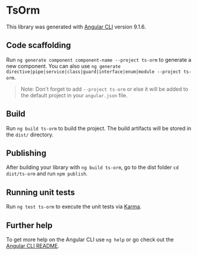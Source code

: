 # TsOrm

This library was generated with [Angular CLI](https://github.com/angular/angular-cli) version 9.1.6.

## Code scaffolding

Run `ng generate component component-name --project ts-orm` to generate a new component. You can also use `ng generate directive|pipe|service|class|guard|interface|enum|module --project ts-orm`.
> Note: Don't forget to add `--project ts-orm` or else it will be added to the default project in your `angular.json` file. 

## Build

Run `ng build ts-orm` to build the project. The build artifacts will be stored in the `dist/` directory.

## Publishing

After building your library with `ng build ts-orm`, go to the dist folder `cd dist/ts-orm` and run `npm publish`.

## Running unit tests

Run `ng test ts-orm` to execute the unit tests via [Karma](https://karma-runner.github.io).

## Further help

To get more help on the Angular CLI use `ng help` or go check out the [Angular CLI README](https://github.com/angular/angular-cli/blob/master/README.md).
